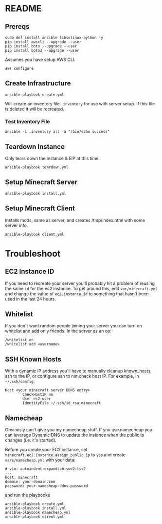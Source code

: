 # README


## Prereqs

```
sudo dnf install ansible libselinux-python -y
pip install awscli --upgrade --user
pip install boto --upgrade --user
pip install boto3 --upgrade --user
```

Assumes you have setup AWS CLI.

```
aws configure
```

## Create Infrastructure

```
ansible-playbook create.yml
```

Will create an inventory file `.inventory` for use with server setup.  If this file is deleted it will be recreated.

### Test Inventory File

```
ansible -i .inventory all -a "/bin/echo success"
```

## Teardown Instance

Only tears down the instance & EIP at this time.

```
ansible-playbook teardown.yml
```

## Setup Minecraft Server

```
ansible-playbook install.yml
```

## Setup Minecraft Client

Installs mods, same as server, and creates /tmp/index.html with some server info.

```
ansible-playbook client.yml
```


# Troubleshoot

## EC2 Instance ID
If you need to recreate your server you'll probably hit a problem of reusing the same `id` for the ec2 instance.  To get around this, edit `var/minecraft.yml` and change the value of `ec2.instance.id` to something that hasn't been used in the last 24 hours.

## Whitelist

If you don't want random people joining your server you can turn on whitelist and add only friends.  In the server as an op:

```
/whitelist on
/whitelist add <username>
```

## SSH Known Hosts

With a dynamic IP address you'll have to manually cleanup known_hosts, ssh to the IP, or configure ssh to not check host IP.  For example, in `~/.ssh/config`:

```
Host <your minecraft server DDNS entry>
        CheckHostIP no
        User ec2-user
        IdentityFile ~/.ssh/id_rsa_minecraft
```

## Namecheap

Obviously can't give you my namecheap stuff.  If you use namecheap you can leverage Dynamic DNS to update the instance when the public ip changes (i.e. it's started).

Before you create your EC2 instance, set `minecraft.ec2.instance.assign_public_ip` to `yes` and create `vars/namecheap.yml` with your data:

```
# vim: autoindent:expandtab:sw=2:ts=2
---
host: minecraft
domain: your-domain.com
password: your-namecheap-ddns-password
```

and run the playbooks

```
ansible-playbook create.yml
ansible-playbook install.yml
ansible-playbook namecheap.yml
ansible-playbook client.yml
```
